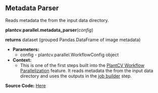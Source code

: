 ## Metadata Parser 

Reads metadata the from the input data directory.

**plantcv.parallel.metadata_parser**(*config*)

**returns** dataset (grouped Pandas DataFrame of image metadata)

- **Parameters:**
    - config   - plantcv.parallel.WorkflowConfig object
- **Context:**
    - This is one of the first steps built into the [PlantCV Workflow Parallelization](pipeline_parallel.md) feature. 
    It reads metadata the from the input data directory and uses the outputs in the [job builder](parallel_job_builder.md) step. 

**Source Code:** [Here](https://github.com/danforthcenter/plantcv/blob/master/plantcv/parallel/parsers.py)
